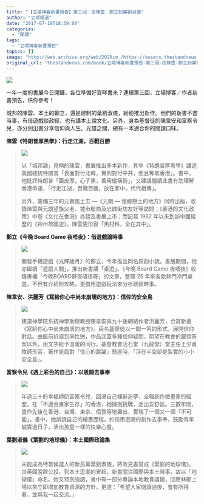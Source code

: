 ```yaml
---
title: "【立場博客新書預告】第三回：由陳雲、鄭立到葉劉淑儀"
author: "立場報道"
date: "2017-07-19T18:59:00"
categories:
  - "閱讀"
tags:
  - "立場博客新書預告"
topics: []
image: "http://web.archive.org/web/2020im_/https://assets.thestandnews.com/media/photos/book2-01_WUvR6.png"
original_url: "thestandnews.com/book/立場博客新書預告-第三回-由陳雲-鄭立到葉劉淑儀"
---
```

![](http://web.archive.org/web/2020im_/https://assets.thestandnews.com/media/photos/book2-01_WUvR6.png)

一年一度的書展今日開鑼，各位準備好買咩書未？連續第三回，立場博客／作者新書預告，供你參考！

城邦的陳雲、本土的鄭立，還是建制的葉劉淑儀，紛紛推出新作。他們的新書不盡時事，有借遊戲談政經，也有講本土說文化。另外，身為基督徒的陳韋安和富察令兒，亦分別出書分享信仰與人生。光譜之闊，總有一本適合你的閱讀口味。

**陳雲《特朗普厚黑學》：行走江湖，百戰百勝**

> **![](http://web.archive.org/web/2020im_/https://assets.thestandnews.com/media/photos/E789B9E69C97E699AEE58E9AE9BB91E5ADB8_BKghe.jpg)**
> 
> 以「城邦論」見稱的陳雲，書展推出多本新作，其中《特朗普厚黑學》講述美國總統特朗普「表面對付北韓，實則對付中共，而且奪取香港」。書中，他批評特朗普「面皮厚，心子黑，善用縱橫術」，又建議閱讀此書有助理解香港命運，「行走江湖，百戰百勝，放在家中，代代相傳」。
> 
> 另外，籌備三年的元朗風土志 —《元朗 — 懷鄉戀土的地方》同時出版，收錄陳雲與元朗望族父老、墟市殷商及忠誠街坊友好等訪問；《香港的文化政策》中卷《文化在香港》亦趕及書展上市；而記寫 1982 年以來到訪中國經歷的《神州故國遊》，陳雲更形容「黑材料，全在其中」。

**鄭立《今晚 Board Game 夜唔夜》：借遊戲論時事**

> ![](http://web.archive.org/web/2020im_/https://assets.thestandnews.com/media/photos/E4BB8AE6999A20Board20Game20E5A49CE59494E5A49C_7C5vl.jpg)
> 
> 開發手機遊戲《光輝歲月》的鄭立，今年推出同名原創小說。書展期間，他亦繼續「遊戲人間」，推出新書講「桌遊」。《今晚 Board Game 夜唔夜》收錄專欄「今晚BOARD野夜唔夜呀」的文章，整理 25 年來各款熱門冷門桌遊，不但有介紹附攻略，更借用遊戲玩法來分析政經時事。

**陳韋安、洪麗芳《寫給你心中尚未崩壞的地方》：信仰的安全島**

> ![](http://web.archive.org/web/2020im_/https://assets.thestandnews.com/media/photos/E5AFABE7B5A6E4BDA0E5BF83E4B8ADE5B09AE69CAAE5B4A9E5A39EE79A84E59CB0E696B_Ym05WOB.jpg)
> 
> 建道神學院系統神學助理教授陳韋安與九十後網絡作者洪麗芳，合寫新書《寫給你心中尚未崩壞的地方》。兩名基督徒以一問一答的形式，展開信仰對話。由飯前祈禱到同性戀，作品涵蓋多種信仰疑問，期望在教會的罐頭答案以外，用文字給予溫暖的同行。基督教會活石堂（九龍堂）堂主任王少勇牧師形容，著作是面對「信心的跳躍」懸崖時，「浮在半空卻是紮實的小小安全島」。

**富察令兒《遇上彩色的自己》：以恩賜去事奉**

> ![](http://web.archive.org/web/2020im_/https://assets.thestandnews.com/media/photos/E98187E4B88AE5BDA9E889B2E79A84E887AAE5B7B1_VgpAa.jpg)
> 
> 年過三十的幸福師奶富察令兒，回溯自己裸辭追夢，全職創作做畫家的經歷。在「不適合畫家生存」的香港，她擁抱挑戰，走出安舒區。三數年間，畫作先後在香港、台灣、東京、倫敦等地展出，實現了一個又一個「不可能」。書中，她訴說自己的繪畫歷程，如何用恩賜的創作去事奉，鼓勵青年誠實過日子，活出孩童一樣的快樂心靈。

**葉劉淑儀《葉劉的地球儀》：本土國際政論集**

> **![](http://web.archive.org/web/2020im_/https://assets.thestandnews.com/media/photos/E89189E58A89E79A84E59CB0E79083E58480_RNGwa.jpg)**
> 
> 未能成為特首候選人的新民黨葉劉淑儀，將政見書寫成《葉劉的地球儀》。由英國脫歐公投，到本土思潮的冒起，新書關注國際與本土時事，故以「地球儀」命名。她又特別強調，書中有一部分專論本地教育議題，回應林鄭上場以來立即增加教育資源的方針，更道：「希望大家閱讀過後，會有所得著，並與我一起交流。」